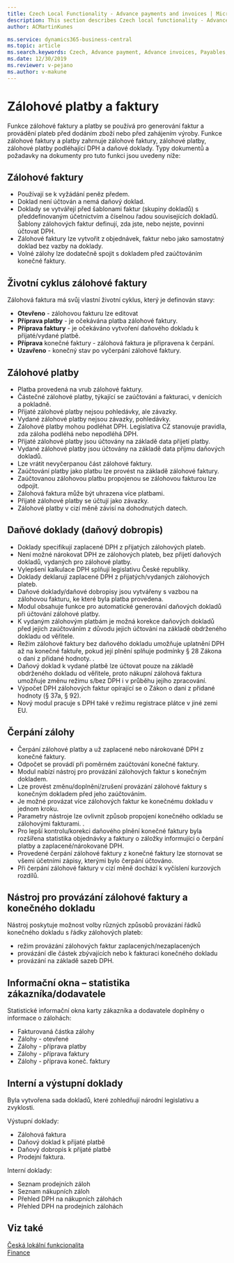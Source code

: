 ```yaml
---
title: Czech Local Functionality - Advance payments and invoices | Microsoft Docs
description: This section describes Czech local functionality - Advance payments and invoices
author: ACMartinKunes

ms.service: dynamics365-business-central
ms.topic: article
ms.search.keywords: Czech, Advance payment, Advance invoices, Payables, Finance, CZ, Cash
ms.date: 12/30/2019
ms.reviewer: v-pejano
ms.author: v-makune
---
```


# Zálohové platby a faktury

Funkce zálohové faktury a platby se používá pro generování faktur a provádění plateb před dodáním zboží nebo před zahájením výroby. Funkce zálohové faktury a platby zahrnuje zálohové faktury, zálohové platby, zálohové platby podléhající DPH a daňové doklady. Typy dokumentů a požadavky na dokumenty pro tuto funkci jsou uvedeny níže:

## Zálohové faktury

- Používají se k vyžádání peněz předem.
- Doklad není účtován a nemá daňový doklad.
- Doklady se vytvářejí před šablonami faktur (skupiny dokladů) s předdefinovaným účetnictvím a číselnou řadou souvisejících dokladů. Šablony zálohových faktur definují, zda jste, nebo nejste, povinni účtovat DPH.
- Zálohové faktury lze vytvořit z objednávek, faktur nebo jako samostatný doklad bez vazby na doklady.
- Volné zálohy lze dodatečně spojit s dokladem před zaúčtováním konečné faktury. 

## Životní cyklus zálohové faktury

Zálohová faktura má svůj vlastní životní cyklus, který je definován stavy:
- **Otevřeno** - zálohovou fakturu lze editovat
- **Příprava platby** - je očekávána platba zálohové faktury.
- **Příprava faktury** -  je očekáváno vytvoření daňového dokladu k přijaté/vydané platbě.
- **Příprava** konečné faktury - zálohová faktura je připravena k čerpání.
- **Uzavřeno** - konečný stav po vyčerpání zálohové faktury.

## Zálohové platby

- Platba provedená na vrub zálohové faktury.
- Částečné zálohové platby, týkající se zaúčtování a fakturaci, v denících a pokladně.
- Přijaté zálohové platby nejsou pohledávky, ale závazky.
- Vydané zálohové platby nejsou závazky, pohledávky.
- Zálohové platby mohou podléhat DPH. Legislativa CZ stanovuje pravidla, zda záloha podléhá nebo nepodléhá DPH.
- Přijaté zálohové platby jsou účtovány na základě data přijetí platby. 
- Vydané zálohové platby jsou účtovány na základě data příjmu daňových dokladů. 
- Lze vrátit nevyčerpanou část zálohové faktury.
- Zaúčtování platby jako platbu lze provést na základě zálohové faktury.
- Zaúčtovanou zálohovou platbu propojenou se zálohovou fakturou lze odpojit. 
- Zálohová faktura může být uhrazena více platbami.
- Přijaté zálohové platby se účtují jako závazky.
- Zálohové platby v cizí měně závisí na dohodnutých datech.

## Daňové doklady (daňový dobropis)

- Doklady specifikují zaplacené DPH z přijatých zálohových plateb. 
- Není možné nárokovat DPH ze zálohových plateb, bez přijetí daňových dokladů, vydaných pro zálohové platby.
- Vylepšení kalkulace DPH splňují legislativu České republiky.
- Doklady deklarují zaplacené DPH z přijatých/vydaných zálohových plateb. 
- Daňové doklady/daňové dobropisy jsou vytvářeny s vazbou na zálohovou fakturu, ke které byla platba provedena.
- Modul obsahuje funkce pro automatické generování daňových dokladů při účtování zálohové platby. 
- K vydaným zálohovým platbám je možná korekce daňových dokladů před jejich zaúčtováním z důvodu jejich účtování na základě obdrženého dokladu od věřitele. 
- Režim zálohové faktury bez daňového dokladu umožňuje uplatnění DPH až na konečné faktuře, pokud její plnění splňuje podmínky § 28 Zákona o dani z přidané hodnoty. .
- Daňový doklad k vydané platbě lze účtovat pouze na základě obdrženého dokladu od věřitele, proto nákupní zálohová faktura umožňuje změnu režimu s/bez DPH i v průběhu jejího zpracování.
- Výpočet DPH zálohových faktur opírající se o Zákon o dani z přidané hodnoty (§ 37a, § 92).
- Nový modul pracuje s DPH také v režimu registrace plátce v jiné zemi EU.

## Čerpání zálohy

- Čerpání zálohové platby a už zaplacené nebo nárokované DPH z konečné faktury.
- Odpočet se provádí při poměrném zaúčtování konečné faktury.
- Modul nabízí nástroj pro provázání zálohových faktur s konečným dokladem.
- Lze provést změnu/doplnění/zrušení provázání zálohové faktury s konečným dokladem před jeho zaúčtováním. 
- Je možné provázat více zálohových faktur ke konečnému dokladu v jednom kroku.
- Parametry nástroje lze ovlivnit způsob propojení konečného odkladu se zálohovými fakturami. .
- Pro lepší kontrolu/korekci daňového plnění konečné faktury byla rozšířena statistika objednávky a faktury o záložky informující o čerpání platby a zaplacené/nárokované DPH. 
- Provedené čerpání zálohové faktury z konečné faktury lze stornovat se všemi účetními zápisy, kterými bylo čerpání účtováno. 
- Při čerpání zálohové faktury v cizí měně dochází k vyčíslení kurzových rozdílů. 

## Nástroj pro provázání zálohové faktury a konečného dokladu 

Nástroj poskytuje možnost volby různých způsobů provázání řádků konečného dokladu s řádky zálohových plateb: 

- režim provázání zálohových faktur zaplacených/nezaplacených
- provázání dle částek zbývajících nebo k fakturaci konečného dokladu
- provázání na základě sazeb DPH. 

## Informační okna – statistika zákazníka/dodavatele 

Statistické informační okna karty zákazníka a dodavatele doplněny o informace o zálohách: 
- Fakturovaná částka zálohy
- Zálohy - otevřené
- Zálohy  - příprava platby
- Zálohy - příprava faktury
- Zálohy - příprava koneč. faktury

## Interní a výstupní doklady 

Byla vytvořena sada dokladů, které zohledňují národní legislativu a zvyklosti.

Výstupní doklady:
- Zálohová faktura
- Daňový doklad k přijaté platbě
- Daňový dobropis k přijaté platbě 
- Prodejní faktura.

Interní doklady:
- Seznam prodejních záloh
- Seznam nákupních záloh
- Přehled DPH na  nákupních  zálohách
- Přehled DPH na prodejních  zálohách

## Viz také
[Česká lokální funkcionalita](czech-local-functionality.md)  
[Finance](finance.md)
